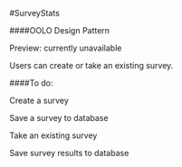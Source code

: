 #SurveyStats

####OOLO Design Pattern

Preview: currently unavailable

Users can create or take an existing survey.

####To do:

Create a survey

Save a survey to database

Take an existing survey

Save survey results to database